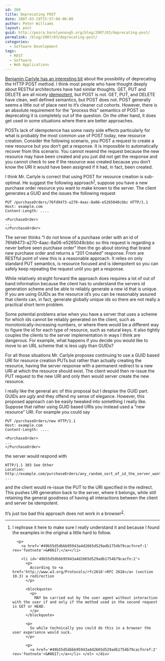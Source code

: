 ```yaml
---
id: 269
title: Deprecating POST
date: 2007-03-19T15:57:04-06:00
author: Peter Williams
layout: post
guid: http://pezra.barelyenough.org/blog/2007/03/deprecating-post/
permalink: /blog/2007/03/deprecating-post/
categories:
  - Software Development
tags:
  - REST
  - Software
  - Web Applications
---
```

[Benjamin Carlyle has an interesting bit](http://soundadvice.id.au/blog/2007/03/18#deprecatingPOST) about the possibility of deprecating the HTTP POST method. I think most people who have thought deeply about RESTful architectures have had similar thoughts. GET, PUT and DELETE are all nicely [idempotent](http://en.wikipedia.org/wiki/Idempotence_%28computer_science%29), but POST is not. GET, PUT, and DELETE have clean, well defined semantics, but POST does not. POST generally seems a little out of place next to it&#8217;s cleaner cut cohorts. However, there is an absolute requirement for the &#8220;process this&#8221; semantics of POST so deprecating it is completely out of the question. On the other hand, it does get used in some situations where there are better approaches.

POSTs lack of idempotence has some nasty side effects particularly for what is probably the most common use of POST today, new resource creation. Consider the following scenario, you POST a request to create a new resource but you don&#8217;t get a response. It is impossible to automatically recover from this scenario. You cannot resend the request because the new resource may have been created and you just did not get the response and you cannot check to see if the resource was created because you don&#8217;t know the URI it would have been assigned if it had, in fact, been created.

I think Mr. Carlyle is correct that using POST for resource creation is sub-optimal. He suggest the following approach<sup id='49b55d5dbbb95943a4d2665d529adb1754b79cacfnref:1'><a href='#49b55d5dbbb95943a4d2665d529adb1754b79cacfn:1' rel='footnote'>1</a></sup>, suppose you have a new purchase order resource you want to make known to the server. The client generates a GUID and the issues the following request

    PUT /purchaseOrders/76fd9473-a270-4aac-8a06-e5265048cbbc HTTP/1.1
    Host: example.com
    Content-Length: ....
    
    <PurchaseOrder>
    ...
    </PurchaseOrder>

The server thinks &#8220;I do not know of a purchase order with an id of 76fd9473-a270-4aac-8a06-e5265048cbbc so this request is regarding a never before seen purchase order&#8221; then the go about storing that brand new purchase order and returns a &#8220;201 Created&#8221; response. From are RESTful point of view this is a reasonable approach. It relies on only standard PUT semantics, is resource focused and is idempotent so you can safely keep repeating the request until you get a response.

While relatively straight forward the approach does requires a lot of out of band information because the client has to understand the servers id generation scheme and be able to reliably generate a new id that is unique. If you are using GUIDs as the resource id&#8217;s you can be reasonably assured that clients can, in fact, generate globally unique ids so there are not really a practical short term problem.

Some potential problems arise when you have a server that uses a scheme for which ids cannot be reliably generated on the client, such as monotonically-increasing numbers, or where there would be a different way to figure the id for each type of resource, such as natural keys. It also tightly couples the clients to the server implementation in ways I think are dangerous. For example, what happens if you decide you would like to move to an URL scheme that is less ugly than GUIDs?

For all those situations Mr. Carlyle proposes continuing to use a GUID based URI for resource creation PUTs but rather than actually creating the resource, having the server response with a permanent redirect to a new URI at which the resource should exist. The client would then re-issue the PUT request to the new URI and only then would server create the new resource.

I really like the general arc of this proposal but I despise the GUID part. GUIDs are _ugly_ and they offend my sense of elegance. However, this proposed approach can be easily tweaked into something I really like. Suppose that rather using GUID based URIs you instead used a &#8220;new resource&#8221; URI. For example you could say

    PUT /purchaseOrders/new HTTP/1.1
    Host: example.com
    Content-Length: ....
    
    <PurchaseOrder>
    ...
    </PurchaseOrder>

the server would respond with

    HTTP/1.1 303 See Other
    Location: http://example.com/purchaseOrders/any_random_sort_of_id_the_server_wants
    ...

and the client would re-issue the PUT to the URI specified in the redirect. This pushes URI generation back to the server, where it belongs, while still retaining the general goodness of having all interactions between the client and server be idempotent.

It&#8217;s just too bad this approach does not work in a browser<sup id='49b55d5dbbb95943a4d2665d529adb1754b79cacfnref:2'><a href='#49b55d5dbbb95943a4d2665d529adb1754b79cacfn:2' rel='footnote'>2</a></sup>.

<div class='footnotes'>
  <hr />
  
  <ol>
    <li id='49b55d5dbbb95943a4d2665d529adb1754b79cacfn:1'>
      <p>
        I rephrase it here to make sure I really understand it and because I found the examples in the original a little hard to follow.
      </p>
      
      <p>
        <a href='#49b55d5dbbb95943a4d2665d529adb1754b79cacfnref:1' rev='footnote'>&#8617;</a></li> 
        
        <li id='49b55d5dbbb95943a4d2665d529adb1754b79cacfn:2'>
          <p>
            According to <a href='http://www.w3.org/Protocols/rfc2616'>RFC 2616</a> (section 10.3) a redirection
          </p>
          
          <blockquote>
            <p>
              MAY be carried out by the user agent without interaction with the user if and only if the method used in the second request is GET or HEAD.
            </p>
          </blockquote>
          
          <p>
            So while technically you could do this in a browser the user experience would suck.
          </p>
          
          <p>
            <a href='#49b55d5dbbb95943a4d2665d529adb1754b79cacfnref:2' rev='footnote'>&#8617;</a></li> </ol> </div>